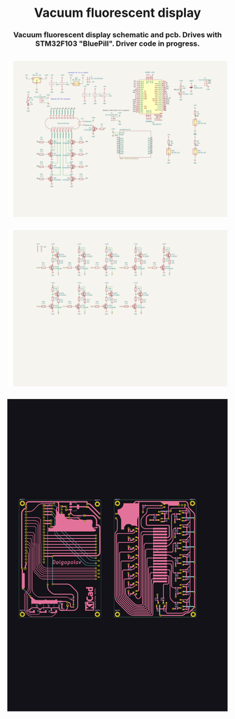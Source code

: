 <h1 align="center">Vacuum fluorescent display</h1>
<h3 align="center">Vacuum fluorescent display schematic and pcb. Drives with STM32F103 "BluePill". Driver code in progress.</h3>
<h2><img align="center" src = "https://github.com/AlexDolgopolov/VacuumIndicatorSchematic/blob/main/images/SCH1.png"</h2>
<h2><img align="center" src = "https://github.com/AlexDolgopolov/VacuumIndicatorSchematic/blob/main/images/SCH2.png"</h2>
<h2><img align="center" src = "https://github.com/AlexDolgopolov/VacuumIndicatorSchematic/blob/main/images/PCB.png"</h2>

